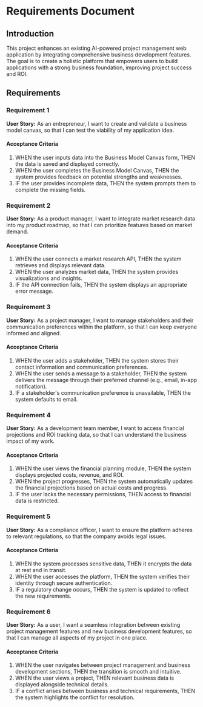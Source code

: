 # Requirements Document

## Introduction
This project enhances an existing AI-powered project management web application by integrating comprehensive business development features.  The goal is to create a holistic platform that empowers users to build applications with a strong business foundation, improving project success and ROI.

## Requirements

### Requirement 1
**User Story:** As an entrepreneur, I want to create and validate a business model canvas, so that I can test the viability of my application idea.
#### Acceptance Criteria
1. WHEN the user inputs data into the Business Model Canvas form, THEN the data is saved and displayed correctly.
2. WHEN the user completes the Business Model Canvas, THEN the system provides feedback on potential strengths and weaknesses.
3. IF the user provides incomplete data, THEN the system prompts them to complete the missing fields.

### Requirement 2
**User Story:** As a product manager, I want to integrate market research data into my product roadmap, so that I can prioritize features based on market demand.
#### Acceptance Criteria
1. WHEN the user connects a market research API, THEN the system retrieves and displays relevant data.
2. WHEN the user analyzes market data, THEN the system provides visualizations and insights.
3. IF the API connection fails, THEN the system displays an appropriate error message.

### Requirement 3
**User Story:** As a project manager, I want to manage stakeholders and their communication preferences within the platform, so that I can keep everyone informed and aligned.
#### Acceptance Criteria
1. WHEN the user adds a stakeholder, THEN the system stores their contact information and communication preferences.
2. WHEN the user sends a message to a stakeholder, THEN the system delivers the message through their preferred channel (e.g., email, in-app notification).
3. IF a stakeholder's communication preference is unavailable, THEN the system defaults to email.

### Requirement 4
**User Story:** As a development team member, I want to access financial projections and ROI tracking data, so that I can understand the business impact of my work.
#### Acceptance Criteria
1. WHEN the user views the financial planning module, THEN the system displays projected costs, revenue, and ROI.
2. WHEN the project progresses, THEN the system automatically updates the financial projections based on actual costs and progress.
3. IF the user lacks the necessary permissions, THEN access to financial data is restricted.

### Requirement 5
**User Story:** As a compliance officer, I want to ensure the platform adheres to relevant regulations, so that the company avoids legal issues.
#### Acceptance Criteria
1. WHEN the system processes sensitive data, THEN it encrypts the data at rest and in transit.
2. WHEN the user accesses the platform, THEN the system verifies their identity through secure authentication.
3. IF a regulatory change occurs, THEN the system is updated to reflect the new requirements.

### Requirement 6
**User Story:** As a user, I want a seamless integration between existing project management features and new business development features, so that I can manage all aspects of my project in one place.
#### Acceptance Criteria
1. WHEN the user navigates between project management and business development sections, THEN the transition is smooth and intuitive.
2. WHEN the user views a project, THEN relevant business data is displayed alongside technical details.
3. IF a conflict arises between business and technical requirements, THEN the system highlights the conflict for resolution.
